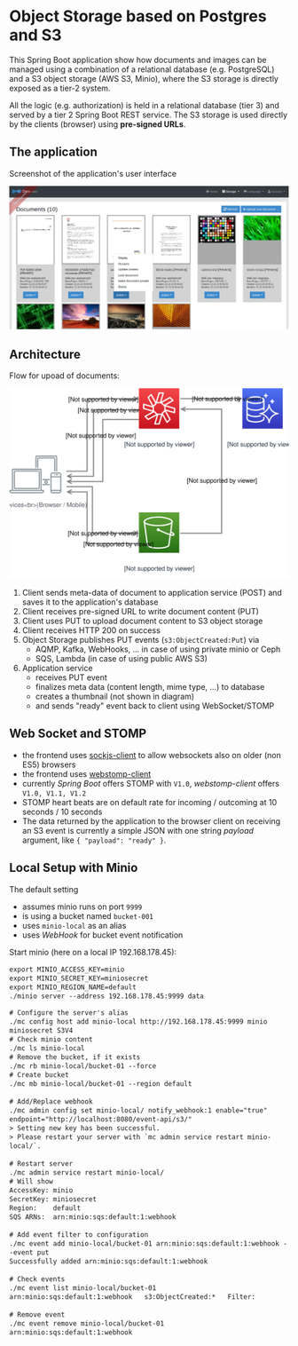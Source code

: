 # Object Storage based on Postgres and S3

This Spring Boot application show how documents and images can be managed using a combination of
a relational database (e.g. PostgreSQL) and a S3 object storage (AWS S3, Minio), where the S3 storage
is directly exposed as a tier-2 system.

All the logic (e.g. authorization) is held in a relational database (tier 3) and served by a tier 2 Spring Boot
REST service. The S3 storage is used directly by the clients (browser) using **pre-signed URLs**.

## The application

Screenshot of the application's user interface

![User-Interface](docs/images/screenshot-of-user-interface.png) 

## Architecture

Flow for upoad of documents:

![Upload Flow](docs/images/Using-S3-Right-Upload.svg) 

1. Client sends meta-data of document to application service (POST)
   and saves it to the application's database
2. Client receives pre-signed URL to write document content (PUT)
3. Client uses PUT to upload document content to S3 object storage
4. Client receives HTTP 200 on success
5. Object Storage publishes PUT events (`s3:ObjectCreated:Put`) via
   - AQMP, Kafka, WebHooks, ... in case of using private minio or Ceph
   - SQS, Lambda (in case of using public AWS S3)
6. Application service
   - receives PUT event
   - finalizes meta data (content length, mime type, ...) to database
   - creates a thumbnail (not shown in diagram)
   - and sends "ready" event back to client using WebSocket/STOMP

## Web Socket and STOMP

- the frontend uses [sockjs-client](https://www.npmjs.com/package/sockjs-client) to allow websockets also on older (non ES5) browsers
- the frontend uses [webstomp-client](https://www.npmjs.com/package/webstomp-client)
- currently *Spring Boot* offers STOMP with `V1.0`, *webstomp-client* offers `V1.0, V1.1, V1.2`
- STOMP heart beats are on default rate for incoming / outcoming at 10 seconds / 10 seconds
- The data returned by the application to the browser client on receiving an S3 event is currently a simple JSON with one
  string *payload* argument, like `{ "payload": "ready" }`.

## Local Setup with Minio

The default setting

- assumes minio runs on port `9999`
- is using a bucket named `bucket-001`
- uses `minio-local` as an alias
- uses *WebHook* for bucket event notification

Start minio (here on a local IP 192.168.178.45):

```
export MINIO_ACCESS_KEY=minio
export MINIO_SECRET_KEY=miniosecret
export MINIO_REGION_NAME=default
./minio server --address 192.168.178.45:9999 data
```

```
# Configure the server's alias
./mc config host add minio-local http://192.168.178.45:9999 minio miniosecret S3V4
# Check minio content
./mc ls minio-local
# Remove the bucket, if it exists
./mc rb minio-local/bucket-01 --force
# Create bucket
./mc mb minio-local/bucket-01 --region default

# Add/Replace webhook
./mc admin config set minio-local/ notify_webhook:1 enable="true" endpoint="http://localhost:8080/event-api/s3/"
> Setting new key has been successful.
> Please restart your server with `mc admin service restart minio-local/`.

# Restart server
./mc admin service restart minio-local/
# Will show
AccessKey: minio 
SecretKey: miniosecret 
Region:    default
SQS ARNs:  arn:minio:sqs:default:1:webhook

# Add event filter to configuration
./mc event add minio-local/bucket-01 arn:minio:sqs:default:1:webhook --event put
Successfully added arn:minio:sqs:default:1:webhook

# Check events
./mc event list minio-local/bucket-01
arn:minio:sqs:default:1:webhook   s3:ObjectCreated:*   Filter:

# Remove event
./mc event remove minio-local/bucket-01 arn:minio:sqs:default:1:webhook

```




